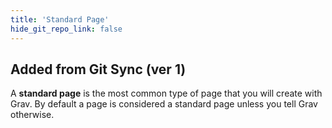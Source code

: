 ```yaml
---
title: 'Standard Page'
hide_git_repo_link: false
---
```


## Added from Git Sync (ver 1)

A **standard page** is the most common type of page that you will create with Grav. By default a page is considered a standard page unless you tell Grav otherwise.
